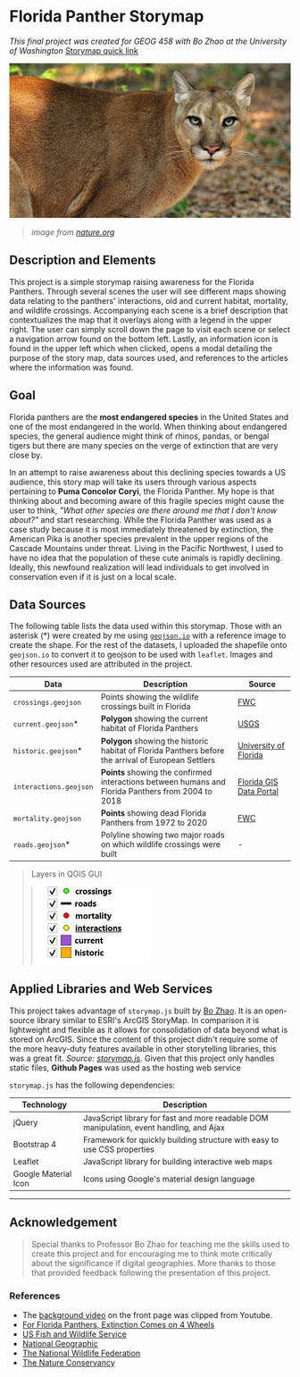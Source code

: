 # Florida Panther Storymap

_This final project was created for GEOG 458 with Bo Zhao at the University of Washington_
[Storymap quick link](https://kcroland.github.io/panthers-storymap/)

![Florida panther](imgs/panther-main.jpg)
> _image from [nature.org](https://www.nature.org/en-us/about-us/where-we-work/united-states/florida/stories-in-florida/save-the-florida-panther/_)_

## Description and Elements
This project is a simple storymap raising awareness for the Florida Panthers. Through several scenes the user will see different maps showing data relating to the panthers' interactions, old and current habitat, mortality, and wildlife crossings. Accompanying each scene is a brief description that contextualizes the map that it overlays along with a legend in the upper right. The user can simply scroll down the page to visit each scene or select a navigation arrow found on the bottom left. Lastly, an information icon is found in the upper left which when clicked, opens a modal detailing the purpose of the story map, data sources used, and references to the articles where the information was found.

## Goal
Florida panthers are the **most endangered species** in the United States and one of the most endangered in the world. When thinking about endangered species, the general audience might think of rhinos, pandas, or bengal tigers but there are many species on the verge of extinction that are very close by.

In an attempt to raise awareness about this declining species towards a US audience, this story map will take its users through various aspects pertaining to **Puma Concolor Coryi**, the Florida Panther. My hope is that thinking about and becoming aware  of this fragile species might cause the user to think, _"What other species are there around me that I don't know about?"_ and start researching. While the Florida Panther was used as a case study because it is most immediately threatened by extinction, the American Pika is another species prevalent in the upper regions of the Cascade Mountains under threat. Living in the Pacific Northwest, I used to have no idea that the population of these cute animals is rapidly declining. Ideally, this newfound realization will lead individuals to get involved in conservation even if it is just on a local scale.

## Data Sources

The following table lists the data used within this storymap. Those with an asterisk (*) were created by me using [`geojson.io`](http://geojson.io/) with a reference image to create the shape. For the rest of the datasets, I uploaded the shapefile onto `geojson.io` to convert it to geojson to be used with `leaflet`. Images and other resources used are attributed in the project.

| Data   | Description  | Source |
|--------|--------------|--------|
| `crossings.geojson`       |   Points showing the wildlife crossings built in Florida          |   [FWC](http://geodata.myfwc.com/datasets/da8f537fae4042799b1d2aff8a77642b_1?geometry=-81.911%2C26.086%2C-80.868%2C26.301)     |
|  `current.geojson`*      |  **Polygon** showing the current habitat of Florida Panthers           |  [USGS](https://www.sciencebase.gov/catalog/item/59f5e20ae4b063d5d307dc45)      |
|  `historic.geojson`*      |   **Polygon** showing the historic habitat of Florida Panthers before the arrival of European Settlers           |  [University of Florida](https://www.researchgate.net/publication/273968104_The_Florida_Panther_Past_Present_and_Future#pf1)      |
|  `interactions.geojson`      |   **Points** showing the confirmed interactions between humans and Florida Panthers from 2004 to 2018           |   [Florida GIS Data Portal](http://geodata.myflorida.com/datasets/myfwc::confirmed-human-florida-panther-interactions)     |
|  `mortality.geojson`      |   **Points** showing dead Florida Panthers from 1972 to 2020          |  [FWC](http://geodata.myfwc.com/datasets/3aa8eaa2a5ee4ce9912ad4d1edd8f613_7)      |
|  `roads.geojson`*         |   Polyline showing two major roads on which wildlife crossings were built           |   -     |

> Layers in QGIS GUI
>
> ![data layers](imgs/schema.jpg)

## Applied Libraries and Web Services

This project takes advantage of `storymap.js` built by [Bo Zhao](https://github.com/jakobzhao/). It is an open-source library similar to ESRI's ArcGIS StoryMap. In comparison it is lightweight and flexible as it allows for consolidation of data beyond what is stored on ArcGIS. Since the content of this project didn't require some of the more heavy-duty features available in other storytelling libraries, this was a great fit. _Source: [storymap.js](https://github.com/jakobzhao/storymap)_. Given that this project only handles static files, **Github Pages** was used as the hosting web service

`storymap.js` has the following dependencies:

| Technology | Description |
|---------|-------------|
|   jQuery      |    JavaScript library for fast and more readable DOM manipulation, event handling, and Ajax         |
|   Bootstrap 4      |   Framework for quickly building structure with easy to use CSS properties          |
|  Leaflet      |  JavaScript library for  building interactive web maps        |
|   Google Material Icon      |   Icons using Google's material design language          |

---

## Acknowledgement

> Special thanks to Professor Bo Zhao for teaching me the skills used to create this project and for encouraging me to think mote critically about the significance if digital geographies. More thanks to those that provided feedback following the presentation of this project.

### References

- The [background video](https://www.youtube.com/watch?v=t-TiDWndD-4") on the front page was clipped from Youtube.
- [For Florida Panthers, Extinction Comes on 4 Wheels](https://blogs.scientificamerican.com/extinction-countdown/for-florida-panthers-extinction-comes-on-4-wheels/)
- [US Fish and Wildlife Service](https://www.fws.gov/refuge/florida_panther/wah/panther.html#:~:text=The%20Florida%20panther%20is%20a,in%20the%20eastern%20United%20States.)
- [National Geographic](https://blog.nationalgeographic.org/2016/06/22/how-one-rescued-florida-panther-is-everybodys-florida-panther/)
- [The National Wildlife Federation](https://www.nwf.org/Educational-Resources/Wildlife-Guide/Mammals/Florida-Panther#:~:text=Florida%20panthers%20are%20about%20six,the%20southwestern%20tip%20of%20Florida.)
- [The Nature Conservancy](https://www.nature.org/en-us/about-us/where-we-work/united-states/florida/stories-in-florida/save-the-florida-panther/)

